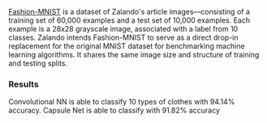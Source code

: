 [Fashion-MNIST](https://www.kaggle.com/zalando-research/fashionmnist/data) is a dataset of Zalando's article images—consisting of a training set of 60,000 examples and a test set of 10,000 examples. Each example is a 28x28 grayscale image, associated with a label from 10 classes. Zalando intends Fashion-MNIST to serve as a direct drop-in replacement for the original MNIST dataset for benchmarking machine learning algorithms. It shares the same image size and structure of training and testing splits.

### Results
Convolutional NN is able to classify 10 types of clothes with 94.14% accuracy. Capsule Net is able to classify with 91.82% accuracy
